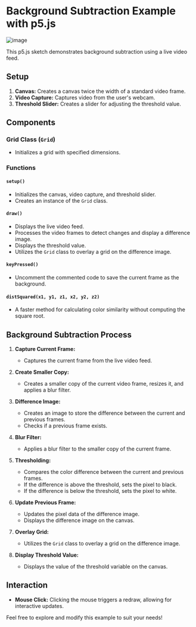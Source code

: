 # Background Subtraction Example with p5.js

![image](https://github.com/Diogojfbraga/Cam-bubble/assets/67931865/e0649397-b13e-4ce3-9a58-ab16477c896d)

This p5.js sketch demonstrates background subtraction using a live video feed.

## Setup

1. **Canvas:** Creates a canvas twice the width of a standard video frame.
2. **Video Capture:** Captures video from the user's webcam.
3. **Threshold Slider:** Creates a slider for adjusting the threshold value.

## Components

### Grid Class (`Grid`)

- Initializes a grid with specified dimensions.

### Functions

#### `setup()`

- Initializes the canvas, video capture, and threshold slider.
- Creates an instance of the `Grid` class.

#### `draw()`

- Displays the live video feed.
- Processes the video frames to detect changes and display a difference image.
- Displays the threshold value.
- Utilizes the `Grid` class to overlay a grid on the difference image.

#### `keyPressed()`

- Uncomment the commented code to save the current frame as the background.

#### `distSquared(x1, y1, z1, x2, y2, z2)`

- A faster method for calculating color similarity without computing the square root.

## Background Subtraction Process

1. **Capture Current Frame:**
   - Captures the current frame from the live video feed.

2. **Create Smaller Copy:**
   - Creates a smaller copy of the current video frame, resizes it, and applies a blur filter.

3. **Difference Image:**
   - Creates an image to store the difference between the current and previous frames.
   - Checks if a previous frame exists.

4. **Blur Filter:**
   - Applies a blur filter to the smaller copy of the current frame.

5. **Thresholding:**
   - Compares the color difference between the current and previous frames.
   - If the difference is above the threshold, sets the pixel to black.
   - If the difference is below the threshold, sets the pixel to white.

6. **Update Previous Frame:**
   - Updates the pixel data of the difference image.
   - Displays the difference image on the canvas.

7. **Overlay Grid:**
   - Utilizes the `Grid` class to overlay a grid on the difference image.

8. **Display Threshold Value:**
   - Displays the value of the threshold variable on the canvas.

## Interaction

- **Mouse Click:** Clicking the mouse triggers a redraw, allowing for interactive updates.

Feel free to explore and modify this example to suit your needs!
